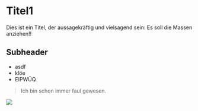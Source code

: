 # Titel1
Dies ist ein Titel, der aussagekräftig und vielsagend sein: Es soll die Massen anziehen!!
## Subheader
* asdf
* klöe
* EIPWÜQ



> Ich bin schon immer faul gewesen.

<img src="https://bilder.t-online.de/b/88/15/37/84/id_88153784/920/c_raw/tid_da/nationalspieler-leroy-sane-der-24-jaehrige-geht-zum-fc-bayern-muenchen-.jpg"/>
